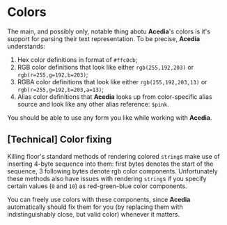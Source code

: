 # Colors

The main, and possibly only, notable thing abotu **Acedia**'s colors is it's support for parsing their text representation. To be precise, **Acedia** understands:

1. Hex color definitions in format of `#ffc0cb`;
2. RGB color definitions that look like either `rgb(255,192,203)` or `rgb(r=255,g=192,b=203)`;
3. RGBA color definitions that look like either `rgb(255,192,203,13)` or `rgb(r=255,g=192,b=203,a=13)`;
4. Alias color definitions that **Acedia** looks up from color-specific alias source and look like any other alias reference: `$pink`.

You should be able to use any form you like while working with **Acedia**.

## [Technical] Color fixing

Killing floor's standard methods of rendering colored `string`s make use of inserting 4-byte sequence into them: first bytes denotes the start of the sequence, 3 following bytes denote rgb color components. Unfortunately these methods also have issues with rendering `string`s if you specify certain values (`0` and `10`) as red-green-blue color components.

You can freely use colors with these components, since **Acedia** automatically should fix them for you (by replacing them with indistinguishably close, but valid color) whenever it matters.
